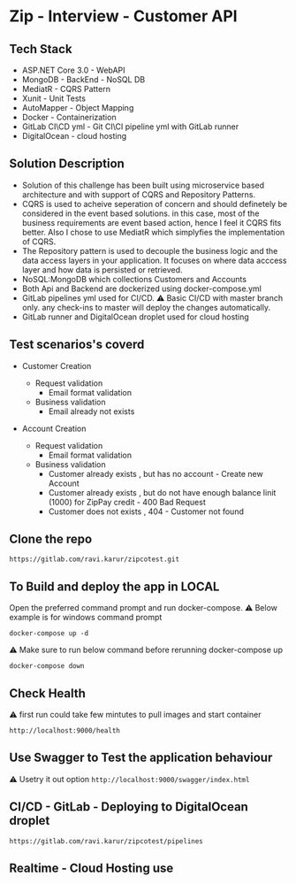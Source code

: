 # Zip - Interview - Customer API

## Tech Stack
- ASP.NET Core 3.0   - WebAPI
- MongoDB			 - BackEnd - NoSQL DB
- MediatR			 - CQRS Pattern
- Xunit			     - Unit Tests
- AutoMapper		 - Object Mapping
- Docker			 - Containerization
- GitLab CI\CD yml   - Git CI\CI pipeline yml with GitLab runner
- DigitalOcean       - cloud hosting


## Solution Description

- Solution of this challenge has been built using microservice based architecture and with support of CQRS and Repository Patterns. 
- CQRS is used to acheive seperation of concern and should definetely be considered in the event based solutions. in this case, most of the business requirements are event based action, hence I feel it CQRS fits better. Also I chose to use MediatR which simplyfies the implementation of CQRS.
- The Repository pattern is used to decouple the business logic and the data access layers in your application. It focuses on where data acccess layer and how data is persisted or retrieved.
- NoSQL:MongoDB which collections Customers and Accounts
- Both Api and Backend are dockerized using docker-compose.yml
- GitLab pipelines yml used for CI/CD. ⚠  Basic CI/CD with master branch only. any check-ins to master will deploy the changes automatically.
- GitLab runner and DigitalOcean droplet used for cloud hosting

## Test scenarios's coverd
- Customer Creation
    - Request validation
        - Email format validation
    - Business validation
        - Email already not exists 

- Account Creation
   - Request validation
        - Email format validation         
   - Business validation
        - Customer already exists , but has no account  - Create new Account
        - Customer already exists , but do not have enough balance linit (1000) for ZipPay credit - 400 Bad Request
        - Customer does not exists , 404 - Customer not found
        

## Clone the repo

```https://gitlab.com/ravi.karur/zipcotest.git```

## To Build and deploy the app in LOCAL 
Open the preferred command prompt and run docker-compose. ⚠ Below example is for windows command prompt
```
docker-compose up -d
```
⚠ Make sure to run below command before rerunning docker-compose up
```
docker-compose down
```
## Check Health 
⚠ first run could take few mintutes to pull images and start container
```
http://localhost:9000/health

```
## Use Swagger to Test the application behaviour

⚠ Usetry it out option
```http://localhost:9000/swagger/index.html```

## CI/CD - GitLab - Deploying to DigitalOcean droplet
```https://gitlab.com/ravi.karur/zipcotest/pipelines```

## Realtime - Cloud Hosting use
